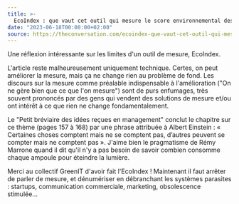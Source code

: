```yaml
---
title: >-
  EcoIndex : que vaut cet outil qui mesure le score environnemental des sites web ?
date: "2023-06-18T00:00:00+02:00"
source: https://theconversation.com/ecoindex-que-vaut-cet-outil-qui-mesure-le-score-environnemental-des-sites-web-203836
---
```


Une réflexion intéressante sur les limites d'un outil de mesure, EcoIndex. 

L'article reste malheureusement uniquement technique. Certes, on peut améliorer la mesure, mais ça ne change rien au problème de fond. Les discours sur la mesure comme préalable indispensable à l'amélioration ("On ne gère bien que ce que l'on mesure") sont de purs enfumages, très souvent prononcés par des gens qui vendent des solutions de mesure et/ou ont intérêt à ce que rien ne change fondamentalement.

Le "Petit bréviaire des idées reçues en management" conclut le chapitre sur ce thème (pages 157 à 168) par une phrase attribuée à Albert Einstein : « Certaines choses comptent mais ne se comptent pas, d’autres peuvent se compter mais ne comptent pas ». J'aime bien le pragmatisme de Rémy Marrone quand il dit qu'il n'y a pas besoin de savoir combien consomme chaque ampoule pour éteindre la lumière.

Merci au collectif GreenIT d'avoir fait l'EcoIndex ! Maintenant il faut arrêter de parler de mesure, et dénumériser en débranchant les systèmes parasites : startups, communication commerciale, marketing, obsolescence stimulée...